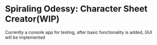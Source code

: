 # Spiraling Odessy: Character Sheet Creator(WIP)

Currently a console app for testing, after basic functionality is added, GUI will be implemented
